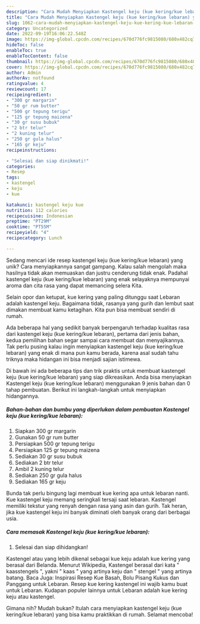 ```yaml
---
description: "Cara Mudah Menyiapkan Kastengel keju (kue kering/kue lebaran) yang Lezat Sekali"
title: "Cara Mudah Menyiapkan Kastengel keju (kue kering/kue lebaran) yang Lezat Sekali"
slug: 1062-cara-mudah-menyiapkan-kastengel-keju-kue-kering-kue-lebaran-yang-lezat-sekali
category: Uncategorized
date: 2022-09-19T16:06:22.548Z
image: https://img-global.cpcdn.com/recipes/670d776fc9815080/680x482cq70/kastengel-keju-kue-keringkue-lebaran-foto-resep-utama.jpg
hideToc: false
enableToc: true
enableTocContent: false
thumbnail: https://img-global.cpcdn.com/recipes/670d776fc9815080/680x482cq70/kastengel-keju-kue-keringkue-lebaran-foto-resep-utama.jpg
cover: https://img-global.cpcdn.com/recipes/670d776fc9815080/680x482cq70/kastengel-keju-kue-keringkue-lebaran-foto-resep-utama.jpg
author: Admin
authorAv: notfound
ratingvalue: 4
reviewcount: 17
recipeingredient:
- "300 gr margarin"
- "50 gr rum butter"
- "500 gr tepung terigu"
- "125 gr tepung maizena"
- "30 gr susu bubuk"
- "2 btr telur"
- "2 kuning telur"
- "250 gr gula halus"
- "165 gr keju"
recipeinstructions:

- "Selesai dan siap dinikmati!"
categories:
- Resep
tags:
- kastengel
- keju
- kue

katakunci: kastengel keju kue 
nutrition: 112 calories
recipecuisine: Indonesian
preptime: "PT29M"
cooktime: "PT55M"
recipeyield: "4"
recipecategory: Lunch

---
```





Sedang mencari ide resep kastengel keju (kue kering/kue lebaran) yang unik? Cara menyiapkannya sangat gampang. Kalau salah mengolah maka hasilnya tidak akan memuaskan dan justru cenderung tidak enak. Padahal kastengel keju (kue kering/kue lebaran) yang enak selayaknya mempunyai aroma dan cita rasa yang dapat memancing selera Kita.





Selain opor dan ketupat, kue kering yang paling ditunggu saat Lebaran adalah kastengel keju. Bagaimana tidak, rasanya yang gurih dan lembut saat dimakan membuat kamu ketagihan. Kita pun bisa membuat sendiri di rumah.

Ada beberapa hal yang sedikit banyak berpengaruh terhadap kualitas rasa dari kastengel keju (kue kering/kue lebaran), pertama dari jenis bahan, kedua pemilihan bahan segar sampai cara membuat dan menyajikannya. Tak perlu pusing kalau ingin menyiapkan kastengel keju (kue kering/kue lebaran) yang enak di mana pun kamu berada, karena asal sudah tahu triknya maka hidangan ini bisa menjadi sajian istimewa.






Di bawah ini ada beberapa tips dan trik praktis untuk membuat kastengel keju (kue kering/kue lebaran) yang siap dikreasikan. Anda bisa menyiapkan Kastengel keju (kue kering/kue lebaran) menggunakan 9 jenis bahan dan 0 tahap pembuatan. Berikut ini langkah-langkah untuk menyiapkan hidangannya.

<!--inarticleads1-->

##### Bahan-bahan dan bumbu yang diperlukan dalam pembuatan Kastengel keju (kue kering/kue lebaran):

1. Siapkan 300 gr margarin
1. Gunakan 50 gr rum butter
1. Persiapkan 500 gr tepung terigu
1. Persiapkan 125 gr tepung maizena
1. Sediakan 30 gr susu bubuk
1. Sediakan 2 btr telur
1. Ambil 2 kuning telur
1. Sediakan 250 gr gula halus
1. Sediakan 165 gr keju


Bunda tak perlu bingung lagi membuat kue kering apa untuk lebaran nanti. Kue kastengel keju memang seringkali tersaji saat lebaran. Kastengel memiliki tekstur yang renyah dengan rasa yang asin dan gurih. Tak heran, jika kue kastengel keju ini banyak diminati oleh banyak orang dari berbagai usia. 

<!--inarticleads2-->

##### Cara memasak Kastengel keju (kue kering/kue lebaran):


1. Selesai dan siap dihidangkan!

Kastengel atau yang lebih dikenal sebagai kue keju adalah kue kering yang berasal dari Belanda. Menurut Wikipedia, Kastengel berasal dari kata &#34; kaasstengels &#34;, yakni &#34; kaas &#34; yang artinya keju dan &#34; stengel &#34; yang artinya batang. Baca Juga: Inspirasi Resep Kue Basah, Bolu Pisang Kukus dan Panggang untuk Lebaran. Resep kue kering kastengel ini wajib kamu buat untuk Lebaran. Kudapan populer lainnya untuk Lebaran adalah kue kering keju atau kastengel. 

Gimana nih? Mudah bukan? Itulah cara menyiapkan kastengel keju (kue kering/kue lebaran) yang bisa kamu praktikkan di rumah. Selamat mencoba!

